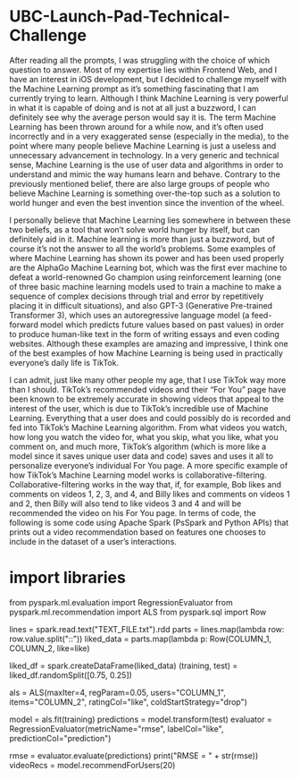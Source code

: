 # UBC-Launch-Pad-Technical-Challenge

After reading all the prompts, I was struggling with the choice of which question to answer. Most of my expertise lies within Frontend Web, and I have an interest in iOS development, but I decided to challenge myself with the Machine Learning prompt as it’s something fascinating that I am currently trying to learn. Although I think Machine Learning is very powerful in what it is capable of doing and is not at all just a buzzword, I can definitely see why the average person would say it is. The term Machine Learning has been thrown around for a while now, and it’s often used incorrectly and in a very exaggerated sense (especially in the media), to the point where many people believe Machine Learning is just a useless and unnecessary advancement in technology. In a very generic and technical sense, Machine Learning is the use of user data and algorithms in order to understand and mimic the way humans learn and behave. Contrary to the previously mentioned belief, there are also large groups of people who believe Machine Learning is something over-the-top such as a solution to world hunger and even the best invention since the invention of the wheel.
 
I personally believe that Machine Learning lies somewhere in between these two beliefs, as a tool that won’t solve world hunger by itself, but can definitely aid in it. Machine learning is more than just a buzzword, but of course it’s not the answer to all the world’s problems. Some examples of where Machine Learning has shown its power and has been used properly are the AlphaGo Machine Learning bot, which was the first ever machine to defeat a world-renowned Go champion using reinforcement learning (one of three basic machine learning models used to train a machine to make a sequence of complex decisions through trial and error by repetitively placing it in difficult situations), and also GPT-3 (Generative Pre-trained Transformer 3), which uses an autoregressive language model (a feed-forward model which predicts future values based on past values) in order to produce human-like text in the form of writing essays and even coding websites. Although these examples are amazing and impressive, I think one of the best examples of how Machine Learning is being used in practically everyone’s daily life is TikTok. 
 
I can admit, just like many other people my age, that I use TikTok way more than I should. TikTok’s recommended videos and their “For You” page have been known to be extremely accurate in showing videos that appeal to the interest of the user, which is due to TikTok’s incredible use of Machine Learning. Everything that a user does and could possibly do is recorded and fed into TikTok’s Machine Learning algorithm. From what videos you watch, how long you watch the video for, what you skip, what you like, what you comment on, and much more, TikTok’s algorithm (which is more like a model since it saves unique user data and code) saves and uses it all to personalize everyone’s individual For You page. A more specific example of how TikTok’s Machine Learning model works is collaborative-filtering. Collaborative-filtering works in the way that, if, for example, Bob likes and comments on videos 1, 2, 3, and 4, and Billy likes and comments on videos 1 and 2, then Billy will also tend to like videos 3 and 4 and will be recommended the video on his For You page. In terms of code, the following is some code using Apache Spark (PsSpark and Python APIs) that prints out a video recommendation based on features one chooses to include in the dataset of a user’s interactions.

# import libraries
from pyspark.ml.evaluation import RegressionEvaluator
from pyspark.ml.recommendation import ALS
from pyspark.sql import Row

lines = spark.read.text("TEXT_FILE.txt").rdd
parts = lines.map(lambda row: row.value.split("::"))
liked_data = parts.map(lambda p: Row(COLUMN_1, COLUMN_2, like=like)

liked_df = spark.createDataFrame(liked_data)
(training, test) = liked_df.randomSplit([0.75, 0.25])

als = ALS(maxIter=4, regParam=0.05, users="COLUMN_1", 
items="COLUMN_2", ratingCol="like",
          coldStartStrategy="drop")
										
model = als.fit(training)
predictions = model.transform(test)
evaluator = RegressionEvaluator(metricName="rmse", labelCol="like",
                                predictionCol="prediction")
                       
rmse = evaluator.evaluate(predictions)
print("RMSE = " + str(rmse))
videoRecs = model.recommendForUsers(20)
